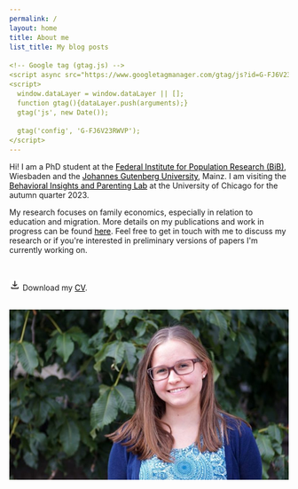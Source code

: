 ```yaml
---
permalink: /
layout: home
title: About me
list_title: My blog posts

<!-- Google tag (gtag.js) -->
<script async src="https://www.googletagmanager.com/gtag/js?id=G-FJ6V23RWVP"></script>
<script>
  window.dataLayer = window.dataLayer || [];
  function gtag(){dataLayer.push(arguments);}
  gtag('js', new Date());

  gtag('config', 'G-FJ6V23RWVP');
</script>
---
```



Hi! I am a PhD student at the <a href="https://www.bib.bund.de/DE/Institut/Mitarbeiter/Ziege/Ziege.html" style="color:black; text-decoration: underline;" >Federal Institute for Population Research (BiB)</a>, Wiesbaden and the <a href="https://startseite.uni-mainz.de" style="color:black; text-decoration: underline;">Johannes Gutenberg University</a>, Mainz. I am visiting the <a href="https://biplab.uchicago.edu" style="color:black; text-decoration: underline;">Behavioral Insights and Parenting Lab</a> at the University of Chicago for the autumn quarter 2023.

My research focuses on family economics, especially in relation to education and migration. More details on my publications and work in progress can be found <a href="/research.html" style="color:black; text-decoration: underline;">here</a>. Feel free to get in touch with me to discuss my research or if you're interested in preliminary versions of papers I'm currently working on.

<br/>

<img src="/assets/imgs/download_symbol.png" width="20px"> Download my <a href="https://drive.google.com/file/d/1Wpp3aVp5y7jt4F1rM9w3RsNm4TpbcOIs/view?usp=sharing" style="color:black; text-decoration: underline;">CV</a>.





<br/>

<center><img src="/assets/imgs/bild_horiziontal.jpg" width="600px">



